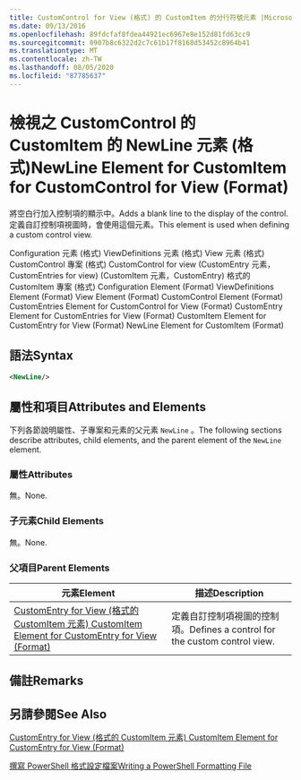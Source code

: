 ```yaml
---
title: CustomControl for View (格式) 的 CustomItem 的分行符號元素 |Microsoft Docs
ms.date: 09/13/2016
ms.openlocfilehash: 89fdcfaf8fdea44921ec6967e8e152d81fd63cc9
ms.sourcegitcommit: 0907b8c6322d2c7c61b17f8168d53452c8964b41
ms.translationtype: MT
ms.contentlocale: zh-TW
ms.lasthandoff: 08/05/2020
ms.locfileid: "87785637"
---
```

# <a name="newline-element-for-customitem-for-customcontrol-for-view-format"></a><span data-ttu-id="e4eea-102">檢視之 CustomControl 的 CustomItem 的 NewLine 元素 (格式)</span><span class="sxs-lookup"><span data-stu-id="e4eea-102">NewLine Element for CustomItem for CustomControl for View (Format)</span></span>

<span data-ttu-id="e4eea-103">將空白行加入控制項的顯示中。</span><span class="sxs-lookup"><span data-stu-id="e4eea-103">Adds a blank line to the display of the control.</span></span> <span data-ttu-id="e4eea-104">定義自訂控制項視圖時，會使用這個元素。</span><span class="sxs-lookup"><span data-stu-id="e4eea-104">This element is used when defining a custom control view.</span></span>

<span data-ttu-id="e4eea-105">Configuration 元素 (格式) ViewDefinitions 元素 (格式) View 元素 (格式) CustomControl 專案 (格式) CustomControl for view (CustomEntry 元素，CustomEntries for view)  (CustomItem 元素，CustomEntry) 格式的 CustomItem 專案 (格式) </span><span class="sxs-lookup"><span data-stu-id="e4eea-105">Configuration Element (Format) ViewDefinitions Element (Format) View Element (Format) CustomControl Element (Format) CustomEntries Element for CustomControl for View (Format) CustomEntry Element for CustomEntries for View (Format) CustomItem Element for CustomEntry for View (Format) NewLine Element for CustomItem (Format)</span></span>

## <a name="syntax"></a><span data-ttu-id="e4eea-106">語法</span><span class="sxs-lookup"><span data-stu-id="e4eea-106">Syntax</span></span>

```xml
<NewLine/>
```

## <a name="attributes-and-elements"></a><span data-ttu-id="e4eea-107">屬性和項目</span><span class="sxs-lookup"><span data-stu-id="e4eea-107">Attributes and Elements</span></span>

<span data-ttu-id="e4eea-108">下列各節說明屬性、子專案和元素的父元素 `NewLine` 。</span><span class="sxs-lookup"><span data-stu-id="e4eea-108">The following sections describe attributes, child elements, and the parent element of the `NewLine` element.</span></span>

### <a name="attributes"></a><span data-ttu-id="e4eea-109">屬性</span><span class="sxs-lookup"><span data-stu-id="e4eea-109">Attributes</span></span>

<span data-ttu-id="e4eea-110">無。</span><span class="sxs-lookup"><span data-stu-id="e4eea-110">None.</span></span>

### <a name="child-elements"></a><span data-ttu-id="e4eea-111">子元素</span><span class="sxs-lookup"><span data-stu-id="e4eea-111">Child Elements</span></span>

<span data-ttu-id="e4eea-112">無。</span><span class="sxs-lookup"><span data-stu-id="e4eea-112">None.</span></span>

### <a name="parent-elements"></a><span data-ttu-id="e4eea-113">父項目</span><span class="sxs-lookup"><span data-stu-id="e4eea-113">Parent Elements</span></span>

|<span data-ttu-id="e4eea-114">元素</span><span class="sxs-lookup"><span data-stu-id="e4eea-114">Element</span></span>|<span data-ttu-id="e4eea-115">描述</span><span class="sxs-lookup"><span data-stu-id="e4eea-115">Description</span></span>|
|-------------|-----------------|
|[<span data-ttu-id="e4eea-116">CustomEntry for View (格式的 CustomItem 元素) </span><span class="sxs-lookup"><span data-stu-id="e4eea-116">CustomItem Element for CustomEntry for View (Format)</span></span>](./customitem-element-for-customentry-for-customcontrol-for-view-format.md)|<span data-ttu-id="e4eea-117">定義自訂控制項視圖的控制項。</span><span class="sxs-lookup"><span data-stu-id="e4eea-117">Defines a control for the custom control view.</span></span>|

## <a name="remarks"></a><span data-ttu-id="e4eea-118">備註</span><span class="sxs-lookup"><span data-stu-id="e4eea-118">Remarks</span></span>

## <a name="see-also"></a><span data-ttu-id="e4eea-119">另請參閱</span><span class="sxs-lookup"><span data-stu-id="e4eea-119">See Also</span></span>

[<span data-ttu-id="e4eea-120">CustomEntry for View (格式的 CustomItem 元素) </span><span class="sxs-lookup"><span data-stu-id="e4eea-120">CustomItem Element for CustomEntry for View (Format)</span></span>](./customitem-element-for-customentry-for-customcontrol-for-view-format.md)

[<span data-ttu-id="e4eea-121">撰寫 PowerShell 格式設定檔案</span><span class="sxs-lookup"><span data-stu-id="e4eea-121">Writing a PowerShell Formatting File</span></span>](./writing-a-powershell-formatting-file.md)
